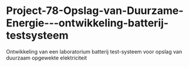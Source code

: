 # Project-78-Opslag-van-Duurzame-Energie---ontwikkeling-batterij-testsysteem
Ontwikkeling van een laboratorium batterij test-systeem voor opslag van duurzaam opgewekte elektriciteit
